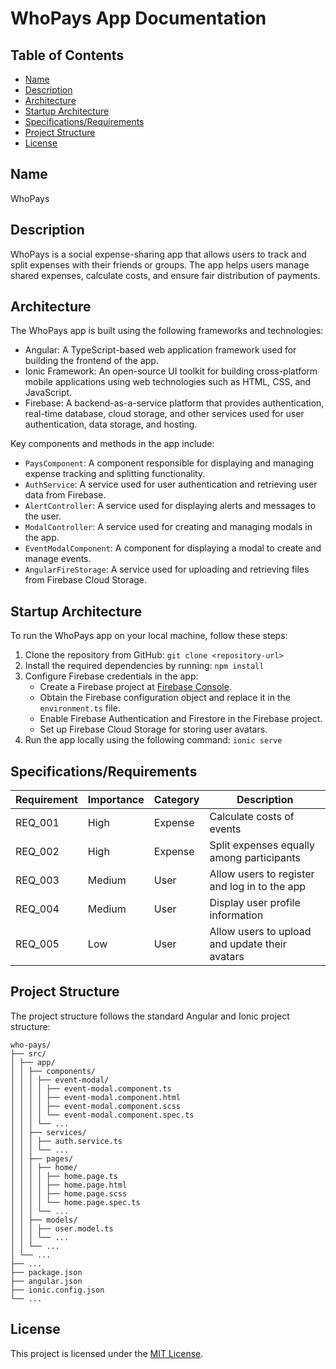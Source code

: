 # WhoPays App Documentation

## Table of Contents
- [Name](#name)
- [Description](#description)
- [Architecture](#architecture)
- [Startup Architecture](#startup-architecture)
- [Specifications/Requirements](#specificationsrequirements)
- [Project Structure](#project-structure)
- [License](#license)

## Name
WhoPays

## Description
WhoPays is a social expense-sharing app that allows users to track and split expenses with their friends or groups. The app helps users manage shared expenses, calculate costs, and ensure fair distribution of payments.

## Architecture
The WhoPays app is built using the following frameworks and technologies:
- Angular: A TypeScript-based web application framework used for building the frontend of the app.
- Ionic Framework: An open-source UI toolkit for building cross-platform mobile applications using web technologies such as HTML, CSS, and JavaScript.
- Firebase: A backend-as-a-service platform that provides authentication, real-time database, cloud storage, and other services used for user authentication, data storage, and hosting.

Key components and methods in the app include:
- `PaysComponent`: A component responsible for displaying and managing expense tracking and splitting functionality.
- `AuthService`: A service used for user authentication and retrieving user data from Firebase.
- `AlertController`: A service used for displaying alerts and messages to the user.
- `ModalController`: A service used for creating and managing modals in the app.
- `EventModalComponent`: A component for displaying a modal to create and manage events.
- `AngularFireStorage`: A service used for uploading and retrieving files from Firebase Cloud Storage.

## Startup Architecture
To run the WhoPays app on your local machine, follow these steps:

1. Clone the repository from GitHub: `git clone <repository-url>`
2. Install the required dependencies by running: `npm install`
3. Configure Firebase credentials in the app:
   - Create a Firebase project at [Firebase Console](https://console.firebase.google.com).
   - Obtain the Firebase configuration object and replace it in the `environment.ts` file.
   - Enable Firebase Authentication and Firestore in the Firebase project.
   - Set up Firebase Cloud Storage for storing user avatars.
4. Run the app locally using the following command: `ionic serve`

## Specifications/Requirements

| Requirement    | Importance | Category   | Description                                                       |
| -------------- | ---------- | ---------- | ----------------------------------------------------------------- |
| REQ_001        | High       | Expense    | Calculate costs of events                                         |
| REQ_002        | High       | Expense    | Split expenses equally among participants                         |
| REQ_003        | Medium     | User       | Allow users to register and log in to the app                     |
| REQ_004        | Medium     | User       | Display user profile information                                  |
| REQ_005        | Low        | User       | Allow users to upload and update their avatars                    |

## Project Structure
The project structure follows the standard Angular and Ionic project structure:

```
who-pays/
├── src/
│ ├── app/
│ │ ├── components/
│ │ │ ├── event-modal/
│ │ │ │ ├── event-modal.component.ts
│ │ │ │ ├── event-modal.component.html
│ │ │ │ ├── event-modal.component.scss
│ │ │ │ └── event-modal.component.spec.ts
│ │ │ └── ...
│ │ ├── services/
│ │ │ ├── auth.service.ts
│ │ │ └── ...
│ │ ├── pages/
│ │ │ ├── home/
│ │ │ │ ├── home.page.ts
│ │ │ │ ├── home.page.html
│ │ │ │ ├── home.page.scss
│ │ │ │ └── home.page.spec.ts
│ │ │ └── ...
│ │ ├── models/
│ │ │ ├── user.model.ts
│ │ │ └── ...
│ │ └── ...
│ └── ...
├── ...
├── package.json
├── angular.json
├── ionic.config.json
└── ...
```

## License
This project is licensed under the [MIT License](LICENSE).

